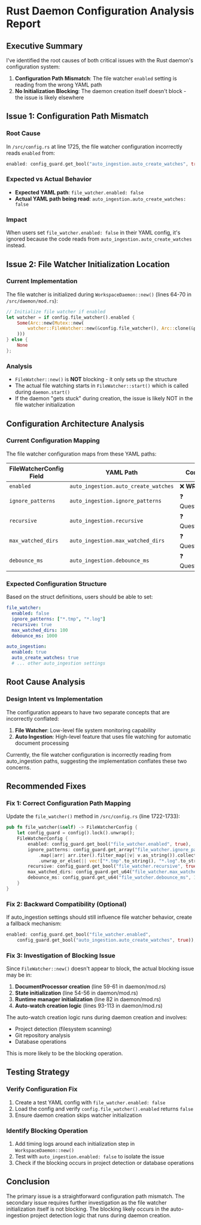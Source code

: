 # Rust Daemon Configuration Analysis Report

## Executive Summary

I've identified the root causes of both critical issues with the Rust daemon's configuration system:

1. **Configuration Path Mismatch**: The file watcher `enabled` setting is reading from the wrong YAML path
2. **No Initialization Blocking**: The daemon creation itself doesn't block - the issue is likely elsewhere

## Issue 1: Configuration Path Mismatch

### Root Cause
In `/src/config.rs` at line 1725, the file watcher configuration incorrectly reads `enabled` from:
```rust
enabled: config_guard.get_bool("auto_ingestion.auto_create_watches", true),
```

### Expected vs Actual Behavior
- **Expected YAML path**: `file_watcher.enabled: false`
- **Actual YAML path being read**: `auto_ingestion.auto_create_watches: false`

### Impact
When users set `file_watcher.enabled: false` in their YAML config, it's ignored because the code reads from `auto_ingestion.auto_create_watches` instead.

## Issue 2: File Watcher Initialization Location

### Current Implementation
The file watcher is initialized during `WorkspaceDaemon::new()` (lines 64-70 in `/src/daemon/mod.rs`):

```rust
// Initialize file watcher if enabled
let watcher = if config.file_watcher().enabled {
    Some(Arc::new(Mutex::new(
        watcher::FileWatcher::new(&config.file_watcher(), Arc::clone(&processing)).await?
    )))
} else {
    None
};
```

### Analysis
- `FileWatcher::new()` is **NOT** blocking - it only sets up the structure
- The actual file watching starts in `FileWatcher::start()` which is called during `daemon.start()`
- If the daemon "gets stuck" during creation, the issue is likely NOT in the file watcher initialization

## Configuration Architecture Analysis

### Current Configuration Mapping
The file watcher configuration maps from these YAML paths:

| FileWatcherConfig Field | YAML Path | Correct? |
|------------------------|-----------|----------|
| `enabled` | `auto_ingestion.auto_create_watches` | ❌ **WRONG** |
| `ignore_patterns` | `auto_ingestion.ignore_patterns` | ❓ Questionable |
| `recursive` | `auto_ingestion.recursive` | ❓ Questionable |
| `max_watched_dirs` | `auto_ingestion.max_watched_dirs` | ❓ Questionable |
| `debounce_ms` | `auto_ingestion.debounce_ms` | ❓ Questionable |

### Expected Configuration Structure
Based on the struct definitions, users should be able to set:

```yaml
file_watcher:
  enabled: false
  ignore_patterns: ["*.tmp", "*.log"]
  recursive: true
  max_watched_dirs: 100
  debounce_ms: 1000

auto_ingestion:
  enabled: true
  auto_create_watches: true
  # ... other auto_ingestion settings
```

## Root Cause Analysis

### Design Intent vs Implementation
The configuration appears to have two separate concepts that are incorrectly conflated:

1. **File Watcher**: Low-level file system monitoring capability
2. **Auto Ingestion**: High-level feature that uses file watching for automatic document processing

Currently, the file watcher configuration is incorrectly reading from auto_ingestion paths, suggesting the implementation conflates these two concerns.

## Recommended Fixes

### Fix 1: Correct Configuration Path Mapping

Update the `file_watcher()` method in `/src/config.rs` (line 1722-1733):

```rust
pub fn file_watcher(&self) -> FileWatcherConfig {
    let config_guard = config().lock().unwrap();
    FileWatcherConfig {
        enabled: config_guard.get_bool("file_watcher.enabled", true),
        ignore_patterns: config_guard.get_array("file_watcher.ignore_patterns")
            .map(|arr| arr.iter().filter_map(|v| v.as_string()).collect())
            .unwrap_or_else(|| vec!["*.tmp".to_string(), "*.log".to_string()]),
        recursive: config_guard.get_bool("file_watcher.recursive", true),
        max_watched_dirs: config_guard.get_u64("file_watcher.max_watched_dirs", 100) as usize,
        debounce_ms: config_guard.get_u64("file_watcher.debounce_ms", 1000),
    }
}
```

### Fix 2: Backward Compatibility (Optional)

If auto_ingestion settings should still influence file watcher behavior, create a fallback mechanism:

```rust
enabled: config_guard.get_bool("file_watcher.enabled",
    config_guard.get_bool("auto_ingestion.auto_create_watches", true)),
```

### Fix 3: Investigation of Blocking Issue

Since `FileWatcher::new()` doesn't appear to block, the actual blocking issue may be in:

1. **DocumentProcessor creation** (line 59-61 in daemon/mod.rs)
2. **State initialization** (line 54-56 in daemon/mod.rs)
3. **Runtime manager initialization** (line 82 in daemon/mod.rs)
4. **Auto-watch creation logic** (lines 93-113 in daemon/mod.rs)

The auto-watch creation logic runs during daemon creation and involves:
- Project detection (filesystem scanning)
- Git repository analysis
- Database operations

This is more likely to be the blocking operation.

## Testing Strategy

### Verify Configuration Fix
1. Create a test YAML config with `file_watcher.enabled: false`
2. Load the config and verify `config.file_watcher().enabled` returns `false`
3. Ensure daemon creation skips watcher initialization

### Identify Blocking Operation
1. Add timing logs around each initialization step in `WorkspaceDaemon::new()`
2. Test with `auto_ingestion.enabled: false` to isolate the issue
3. Check if the blocking occurs in project detection or database operations

## Conclusion

The primary issue is a straightforward configuration path mismatch. The secondary issue requires further investigation as the file watcher initialization itself is not blocking. The blocking likely occurs in the auto-ingestion project detection logic that runs during daemon creation.